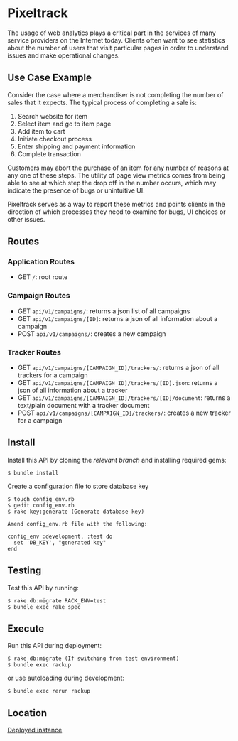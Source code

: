 # Pixeltrack

The usage of web analytics plays a critical part in the services of many
service providers on the Internet today. Clients often want to see statistics
about the number of users that visit particular pages in order to understand issues
and make operational changes.

## Use Case Example

Consider the case where a merchandiser is not completing the number of sales
that it expects. The typical process of completing a sale is:

1. Search website for item
2. Select item and go to item page
3. Add item to cart
4. Initiate checkout process
5. Enter shipping and payment information
6. Complete transaction

Customers may abort the purchase of an item for any number of reasons at any one
of these steps. The utility of page view metrics comes from being able to see
at which step the drop off in the number occurs, which may indicate the presence
of bugs or unintuitive UI.

Pixeltrack serves as a way to report these metrics and points clients in the
direction of which processes they need to examine for bugs, UI choices or other
issues.

## Routes

### Application Routes
- GET `/`: root route

### Campaign Routes
- GET `api/v1/campaigns/`: returns a json list of all campaigns
- GET `api/v1/campaigns/[ID]`: returns a json of all information about a campaign
- POST `api/v1/campaigns/`: creates a new campaign

### Tracker Routes
- GET `api/v1/campaigns/[CAMPAIGN_ID]/trackers/`: returns a json of all trackers for a campaign
- GET `api/v1/campaigns/[CAMPAIGN_ID]/trackers/[ID].json`: returns a json of all information about a tracker
- GET `api/v1/campaigns/[CAMPAIGN_ID]/trackers/[ID]/document`: returns a text/plain document with a tracker document
- POST `api/v1/campaigns/[CAMPAIGN_ID]/trackers/`: creates a new tracker for a campaign

## Install

Install this API by cloning the *relevant branch* and installing required gems:

    $ bundle install

Create a configuration file to store database key

    $ touch config_env.rb
    $ gedit config_env.rb
    $ rake key:generate (Generate database key)

    Amend config_env.rb file with the following:

    config_env :development, :test do
      set 'DB_KEY', "generated key"
    end

## Testing

Test this API by running:

    $ rake db:migrate RACK_ENV=test
    $ bundle exec rake spec

## Execute

Run this API during deployment:

    $ rake db:migrate (If switching from test environment)
    $ bundle exec rackup

or use autoloading during development:

    $ bundle exec rerun rackup

## Location
[Deployed instance](https://pixeltrack-api.herokuapp.com "PixelTrackAPP")
